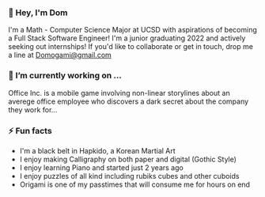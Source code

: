 ### 👋 Hey, I'm Dom
I'm a Math - Computer Science Major at UCSD with aspirations of becoming a Full Stack Software Engineer! I'm a junior graduating 2022 and actively seeking out internships! If you'd like to collaborate or get in touch, drop me a line at Domogami@gmail.com

### 🔭 I’m currently working on ...
Office Inc. is a mobile game involving non-linear storylines about an averege office employee who discovers a dark secret about the company they work for...

### ⚡ Fun facts
- I'm a black belt in Hapkido, a Korean Martial Art
- I enjoy making Calligraphy on both paper and digital (Gothic Style)
- I enjoy learning Piano and started just 2 years ago
- I enjoy puzzles of all kind including rubiks cubes and other cuboids
- Origami is one of my passtimes that will consume me for hours on end


<!--
**domogami/domogami** is a ✨ _special_ ✨ repository because its `README.md` (this file) appears on your GitHub profile.

Here are some ideas to get you started:

- 🔭 I’m currently working on ...
- 🌱 I’m currently learning ...
- 👯 I’m looking to collaborate on ...
- 🤔 I’m looking for help with ...
- 💬 Ask me about ...
- 📫 How to reach me: ...
- 😄 Pronouns: ...
- ⚡ Fun fact: ...
-->
